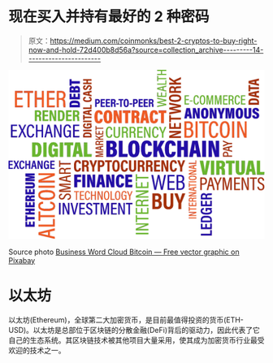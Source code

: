 # 现在买入并持有最好的 2 种密码

> 原文：<https://medium.com/coinmonks/best-2-cryptos-to-buy-right-now-and-hold-72d400b8d56a?source=collection_archive---------14----------------------->

![](img/9ba4805e48136f029a737029a0c6c509.png)

Source photo [Business Word Cloud Bitcoin — Free vector graphic on Pixabay](https://pixabay.com/vectors/business-word-cloud-bitcoin-3325386/)

# 以太坊

以太坊(Ethereum)，全球第二大加密货币，是目前最值得投资的货币(ETH-USD)。以太坊是总部位于区块链的分散金融(DeFi)背后的驱动力，因此代表了它自己的生态系统。其区块链技术被其他项目大量采用，使其成为加密货币行业最受欢迎的技术之一。